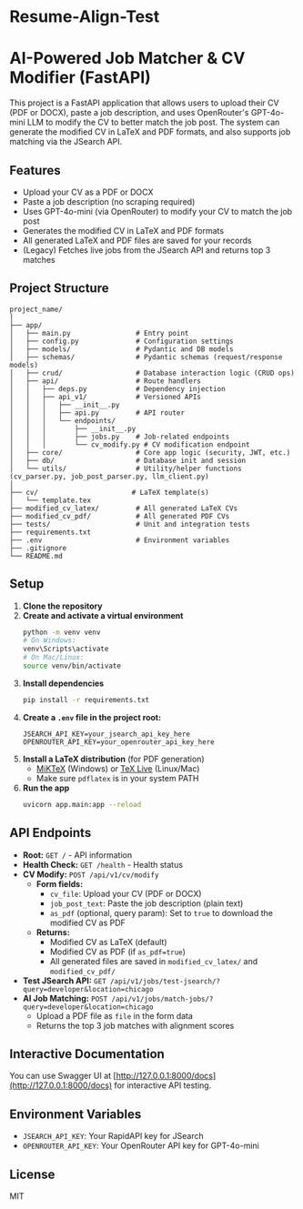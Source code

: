 # Resume-Align-Test

# AI-Powered Job Matcher & CV Modifier (FastAPI)

This project is a FastAPI application that allows users to upload their CV (PDF or DOCX), paste a job description, and uses OpenRouter's GPT-4o-mini LLM to modify the CV to better match the job post. The system can generate the modified CV in LaTeX and PDF formats, and also supports job matching via the JSearch API.

## Features
- Upload your CV as a PDF or DOCX
- Paste a job description (no scraping required)
- Uses GPT-4o-mini (via OpenRouter) to modify your CV to match the job post
- Generates the modified CV in LaTeX and PDF formats
- All generated LaTeX and PDF files are saved for your records
- (Legacy) Fetches live jobs from the JSearch API and returns top 3 matches

## Project Structure
```
project_name/
│
├── app/
│   ├── main.py                # Entry point
│   ├── config.py              # Configuration settings
│   ├── models/                # Pydantic and DB models
│   ├── schemas/               # Pydantic schemas (request/response models)
│   ├── crud/                  # Database interaction logic (CRUD ops)
│   ├── api/                   # Route handlers
│   │   ├── deps.py            # Dependency injection
│   │   ├── api_v1/            # Versioned APIs
│   │   │   ├── __init__.py
│   │   │   ├── api.py         # API router
│   │   │   └── endpoints/
│   │   │       ├── __init__.py
│   │   │       ├── jobs.py    # Job-related endpoints
│   │   │       └── cv_modify.py # CV modification endpoint
│   ├── core/                  # Core app logic (security, JWT, etc.)
│   ├── db/                    # Database init and session
│   └── utils/                 # Utility/helper functions (cv_parser.py, job_post_parser.py, llm_client.py)
│
├── cv/                       # LaTeX template(s)
│   └── template.tex
├── modified_cv_latex/         # All generated LaTeX CVs
├── modified_cv_pdf/           # All generated PDF CVs
├── tests/                     # Unit and integration tests
├── requirements.txt
├── .env                       # Environment variables
├── .gitignore
└── README.md
```

## Setup

1. **Clone the repository**
2. **Create and activate a virtual environment**
   ```bash
   python -m venv venv
   # On Windows:
   venv\Scripts\activate
   # On Mac/Linux:
   source venv/bin/activate
   ```
3. **Install dependencies**
   ```bash
   pip install -r requirements.txt
   ```
4. **Create a `.env` file in the project root:**
   ```env
   JSEARCH_API_KEY=your_jsearch_api_key_here
   OPENROUTER_API_KEY=your_openrouter_api_key_here
   ```
5. **Install a LaTeX distribution** (for PDF generation)
   - [MiKTeX](https://miktex.org/download) (Windows) or [TeX Live](https://www.tug.org/texlive/) (Linux/Mac)
   - Make sure `pdflatex` is in your system PATH
6. **Run the app**
   ```bash
   uvicorn app.main:app --reload
   ```

## API Endpoints

- **Root:** `GET /` - API information
- **Health Check:** `GET /health` - Health status
- **CV Modify:** `POST /api/v1/cv/modify`
  - **Form fields:**
    - `cv_file`: Upload your CV (PDF or DOCX)
    - `job_post_text`: Paste the job description (plain text)
    - `as_pdf` (optional, query param): Set to `true` to download the modified CV as PDF
  - **Returns:**
    - Modified CV as LaTeX (default)
    - Modified CV as PDF (if `as_pdf=true`)
    - All generated files are saved in `modified_cv_latex/` and `modified_cv_pdf/`
- **Test JSearch API:** `GET /api/v1/jobs/test-jsearch/?query=developer&location=chicago`
- **AI Job Matching:** `POST /api/v1/jobs/match-jobs/?query=developer&location=chicago`
  - Upload a PDF file as `file` in the form data
  - Returns the top 3 job matches with alignment scores

## Interactive Documentation

You can use Swagger UI at [http://127.0.0.1:8000/docs](http://127.0.0.1:8000/docs) for interactive API testing.

## Environment Variables
- `JSEARCH_API_KEY`: Your RapidAPI key for JSearch
- `OPENROUTER_API_KEY`: Your OpenRouter API key for GPT-4o-mini

## License
MIT
